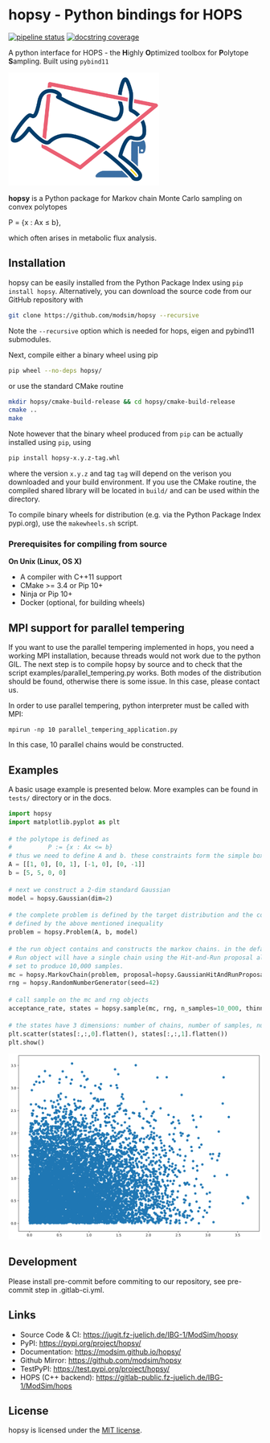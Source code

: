 # hopsy - Python bindings for HOPS

 [![pipeline status](https://jugit.fz-juelich.de/fluxomics/hopsy/badges/develop/pipeline.svg)](https://jugit.fz-juelich.de/fluxomics/hopsy/-/commits/develop)
 [![docstring coverage](https://jugit.fz-juelich.de/fluxomics/hopsy/-/jobs/220246/artifacts/raw/docs/docov.svg?job=test_release)](https://jugit.fz-juelich.de/fluxomics/hopsy/-/jobs/220246/artifacts/file/docs/docov.txt?job=test_release)

A python interface for HOPS - the **H**ighly **O**ptimized toolbox for **P**olytope **S**ampling.
Built using `pybind11`

<img src="docs/_static/hopsy.png" alt="HOPSY Logo" width="300"/>

**hopsy** is a Python package for Markov chain Monte Carlo sampling on convex polytopes

P = {x : Ax &#8804; b},

which often arises in metabolic flux analysis.



## Installation

hopsy can be easily installed from the Python Package Index using ``pip install hopsy``.
Alternatively, you can download the source code from our GitHub repository with

```bash
git clone https://github.com/modsim/hopsy --recursive
```

Note the `--recursive` option which is
needed for hops, eigen and pybind11 submodules.

Next, compile either a binary wheel using pip

```bash
pip wheel --no-deps hopsy/
```

or use the standard CMake routine

```bash
mkdir hopsy/cmake-build-release && cd hopsy/cmake-build-release
cmake ..
make
```

Note however that the binary wheel produced from ``pip`` can be actually installed using ``pip``, using

```bash
pip install hopsy-x.y.z-tag.whl
```

where the version `x.y.z` and tag `tag` will depend on the verison you downloaded and your build environment.
If you use the CMake routine, the compiled shared library will be located in `build/` and can
be used within the directory.

To compile binary wheels for distribution (e.g. via the Python Package Index pypi.org), use the `makewheels.sh` script.


### Prerequisites for compiling from source

**On Unix (Linux, OS X)**

* A compiler with C++11 support
* CMake >= 3.4 or Pip 10+
* Ninja or Pip 10+
* Docker (optional, for building wheels)


## MPI support for parallel tempering

If you want to use the parallel tempering implemented in hops, you need a working MPI installation, because threads would not work due to the python GIL.
The next step is to compile hopsy by source and to check that the script  examples/parallel\_tempering.py works.
Both modes of the distribution should be found, otherwise there is some issue. In this case, please contact us.

In order to use parallel tempering, python interpreter must be called with MPI:

```
mpirun -np 10 parallel_tempering_application.py
```

In this case, 10 parallel chains would be constructed.


## Examples

A basic usage example is presented below. More examples can be found in `tests/` directory or in the docs.

```python
import hopsy
import matplotlib.pyplot as plt

# the polytope is defined as
#          P := {x : Ax <= b}
# thus we need to define A and b. these constraints form the simple box [0,5]^2.
A = [[1, 0], [0, 1], [-1, 0], [0, -1]]
b = [5, 5, 0, 0]

# next we construct a 2-dim standard Gaussian
model = hopsy.Gaussian(dim=2)

# the complete problem is defined by the target distribution and the constrained domain,
# defined by the above mentioned inequality
problem = hopsy.Problem(A, b, model)

# the run object contains and constructs the markov chains. in the default case, the
# Run object will have a single chain using the Hit-and-Run proposal algorithm and is
# set to produce 10,000 samples.
mc = hopsy.MarkovChain(problem, proposal=hopsy.GaussianHitAndRunProposal, starting_point=[.5, .5])
rng = hopsy.RandomNumberGenerator(seed=42)

# call sample on the mc and rng objects
acceptance_rate, states = hopsy.sample(mc, rng, n_samples=10_000, thinning=2)

# the states have 3 dimensions: number of chains, number of samples, number of dimensions.
plt.scatter(states[:,:,0].flatten(), states[:,:,1].flatten())
plt.show()
```

<img src="docs/_static/gaussscatter.png" alt="2-dimensional truncated Gaussian scatter plot" width="600"/>


[`cibuildwheel`]:          https://cibuildwheel.readthedocs.io
[FAQ]: http://pybind11.rtfd.io/en/latest/faq.html#working-with-ancient-visual-studio-2009-builds-on-windows
[vs2015_runtime]: https://www.microsoft.com/en-us/download/details.aspx?id=48145

## Development

Please install pre-commit before commiting to our repository, see pre-commit step in .gitlab-ci.yml.

## Links
- Source Code & CI: https://jugit.fz-juelich.de/IBG-1/ModSim/hopsy
- PyPI: https://pypi.org/project/hopsy/
- Documentation: https://modsim.github.io/hopsy/
- Github Mirror: https://github.com/modsim/hopsy
- TestPyPI: https://test.pypi.org/project/hopsy/
- HOPS (C++ backend): https://gitlab-public.fz-juelich.de/IBG-1/ModSim/hops


## License

hopsy is licensed under the [MIT license](LICENSE).
